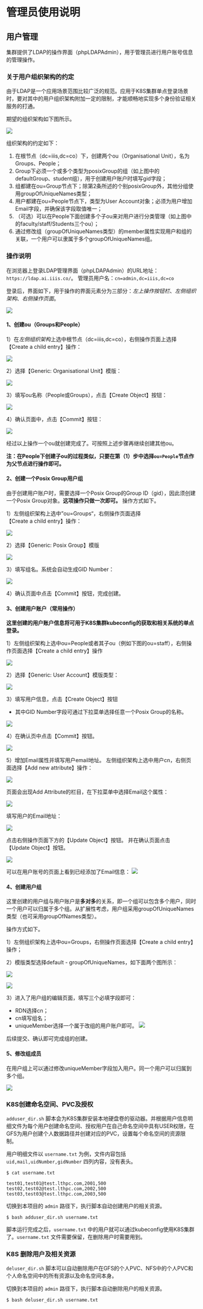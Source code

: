 # 管理员使用说明

## 用户管理

集群提供了LDAP的操作界面（phpLDAPAdmin），用于管理员进行用户账号信息的管理操作。

### 关于用户组织架构的约定

由于LDAP是一个应用场景范围比较广泛的规范。应用于K8S集群单点登录场景时，要对其中的用户组织架构附加一定的限制，才能顺畅地实现多个身份验证相关服务的打通。

期望的组织架构如下图所示。

![](assets/tree_users_ldap.png)

组织架构的约定如下：
1. 在根节点（dc=iiis,dc=co）下，创建两个ou（Organisational Unit），名为Groups、People；
2. Group下必须一个或多个类型为posixGroup的组（如上图中的defaultGroup、student组），用于创建用户账户时填写gid字段；
3. 组都建在ou=Group节点下；除第2条所述的个别posixGroup外，其他分组使用groupOfUniqueNames类型；
4. 用户都建在ou=People节点下，类型为User Account对象；必须为用户增加Email字段，并确保该字段取值唯一；
5. （可选）可以在People下面创建多个子ou来对用户进行分类管理（如上图中的faculty/staff/Students三个ou）；
6. 通过修改组（groupOfUniqueNames类型）的member属性实现用户和组的关联，一个用户可以隶属于多个groupOfUniqueNames组。

### 操作说明

在浏览器上登录LDAP管理界面（phpLDAPAdmin）的URL地址：`https://ldap.ai.iiis.co/`。
管理员用户名：`cn=admin,dc=iiis,dc=co`


登录后，界面如下，用于操作的界面元素分为三部分：*左上操作按钮栏*、*左侧组织架构*、*右侧操作页面*。

![](assets/phpLDAPadmin_main_page.png)

#### 1、创建ou（Groups和People）

1）在*左侧组织架构*上选中根节点（dc=iiis,dc=co），右侧操作页面上选择【Create a child entry】操作：

![](assets/phpLDAPadmin_create_child_entry.png)

2）选择【Generic: Organisational Unit】模版：

![](assets/phpLDAPadmin_create_object.png)

3）填写ou名称（People或Groups），点击【Create Object】按钮：

![](assets/phpLDAPadmin_create_ou.png)

4）确认页面中，点击【Commit】按钮：

![](assets/phpLDAPadmin_ou_commit.png)

经过以上操作一个ou就创建完成了。可按照上述步骤再继续创建其他ou。

**注：在People下创建子ou的过程类似，只要在第（1）步中选择`ou=People`节点作为父节点进行操作即可。**


#### 2、创建一个Posix Group用户组

由于创建用户账户时，需要选择一个Posix Group的Group ID（gid），因此须创建一个Posix Group对象。**这项操作只做一次即可。**
操作方式如下。

1）左侧组织架构上选中”ou=Groups“，右侧操作页面选择【Create a child entry】操作：

![](assets/phpLDAPadmin_create_object_posix_group.png)

2）选择【Generic: Posix Group】模版

![](assets/phpLDAPadmin_template_posix_group.png)

3）填写组名。系统会自动生成GID Number：

![](assets/phpLDAPAdmin_posix_group_name.png)

4）确认页面中点击【Commit】按钮，完成创建。


#### 3、创建用户账户（常用操作）

**这里创建的用户账户信息将可用于K8S集群kubeconfig的获取和相关系统的单点登录。**

1）左侧组织架构上选中ou=People或者其子ou（例如下图的ou=staff），右侧操作页面选择【Create a child entry】操作

![](assets/phpLDAPAdmin_user_create_child_entry.png)

2）选择【Generic: User Account】模版类型：

![](assets/phpLDAPAdmin_user_template.png)

3）填写用户信息，点击【Create Object】按钮

- 其中GID Number字段可通过下拉菜单选择任意一个Posix Group的名称。

![](assets/phpLDAPAdmin_user_information.png)


4）在确认页中点击【Commit】按钮。

![](assets/phpLDAPAdmin_user_commit.png)


5）增加Email属性并填写用户email地址。
左侧组织架构上选中用户cn，右侧页面选择【Add new attribute】操作：

![](assets/phpLDAPAdmin_user_add_attribute.png)

页面会出现Add Attribute的栏目，在下拉菜单中选择Email这个属性：

![](assets/phpLDAPAdmin_user_add_attribute_Email.png)

填写用户的Email地址：

![](assets/phpLDAPAdmin_user_input_email.png)

点击右侧操作页面下方的【Update Object】按钮。
并在确认页面点击【Update Object】按钮。

![](assets/phpLDAPAdmin_user_add_user_email_commit.png)


可以在用户账号的页面上看到已经添加了Email信息：
![](assets/phpLDAPAdmin_user_information_detail.png)


#### 4、创建用户组

这里创建的用户组与用户账户是**多对多**的关系，即一个组可以包含多个用户，同时一个用户可以归属于多个组。从扩展性考虑，用户组采用groupOfUniqueNames类型（也可采用groupOfNames类型）。

操作方式如下。

1）左侧组织架构上选中ou=Groups，右侧操作页面选择【Create a child entry】操作；

2）模版类型选择default - groupOfUniqueNames，如下面两个图所示：

![](assets/phpLDAPAdmin_template_Default.png)

![](assets/phpLDAPAdmin_template_groupOfUniqueNames.png)

3）进入了用户组的编辑页面，填写三个必填字段即可：
- RDN选择cn；
- cn填写组名；
- uniqueMember选择一个属于改组的用户账户即可。
![](assets/phpLDAPAdmin_group_input.png)

后续提交、确认即可完成组的创建。


#### 5、修改组成员

在用户组上可以通过修改uniqueMember字段加入用户。同一个用户可以归属到多个组。

![](assets/phpLDAPAdmin_group_member.png)

### K8S创建命名空间、PVC及授权

`adduser_dir.sh` 脚本会为K8S集群安装本地硬盘卷的驱动器。并根据用户信息明细文件为每个用户创建命名空间、授权用户在自己命名空间中具有USER权限，在GFS为用户创建个人数据路径并创建对应的PVC，设置每个命名空间的资源限制。

用户明细文件以 `username.txt` 为例，文件内容包括 `uid,mail,uidNumber,gidNumber` 四列内容，没有表头。

```
$ cat username.txt

test01,test01@test.lthpc.com,2001,500
test02,test02@test.lthpc.com,2002,500
test03,test03@test.lthpc.com,2003,500

```

切换到本项目的 `admin` 路径下，执行脚本自动创建用户的相关资源。
```
$ bash adduser_dir.sh username.txt
```
脚本运行完成之后，`username.txt` 中的用户就可以通过kubeconfig使用K8S集群了。`username.txt` 文件需要保留，在删除用户时需要用到。

### K8S 删除用户及相关资源

`deluser_dir.sh` 脚本可以自动删除用户在GFS的个人PVC、NFS中的个人PVC和个人命名空间中的所有资源以及命名空间本身。

切换到本项目的 `admin` 路径下，执行脚本自动删除用户的相关资源。

```
$ bash deluser_dir.sh username.txt
```